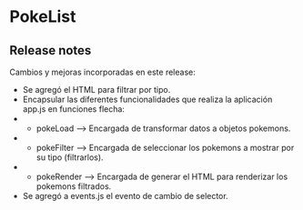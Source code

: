 # PokeList

## Release notes
Cambios y mejoras incorporadas en este release:
- Se agregó el HTML para filtrar por tipo.
- Encapsular las diferentes funcionalidades que realiza la aplicación app.js en funciones flecha:
- * pokeLoad --> Encargada de transformar datos a objetos pokemons.
- * pokeFilter --> Encargada de seleccionar los pokemons a mostrar por su tipo (filtrarlos).
- * pokeRender --> Encargada de generar el HTML para renderizar los pokemons filtrados.
- Se agregó a events.js el evento de cambio de selector.
